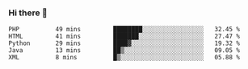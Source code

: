 ### Hi there 👋

<!--START_SECTION:waka-->

```text
PHP          49 mins         ████████░░░░░░░░░░░░░░░░░   32.45 %
HTML         41 mins         ███████░░░░░░░░░░░░░░░░░░   27.47 %
Python       29 mins         ████▓░░░░░░░░░░░░░░░░░░░░   19.32 %
Java         13 mins         ██▒░░░░░░░░░░░░░░░░░░░░░░   09.05 %
XML          8 mins          █▒░░░░░░░░░░░░░░░░░░░░░░░   05.88 %
```

<!--END_SECTION:waka-->


<!--
**AnkelMauCastillo/AnkelMauCastillo** is a ✨ _special_ ✨ repository because its `README.md` (this file) appears on your GitHub profile.

Here are some ideas to get you started:

- 🔭 I’m currently working on ...
- 🌱 I’m currently learning ...
- 👯 I’m looking to collaborate on ...
- 🤔 I’m looking for help with ...
- 💬 Ask me about ...
- 📫 How to reach me: ...
- 😄 Pronouns: ...
- ⚡ Fun fact: ...
-->

